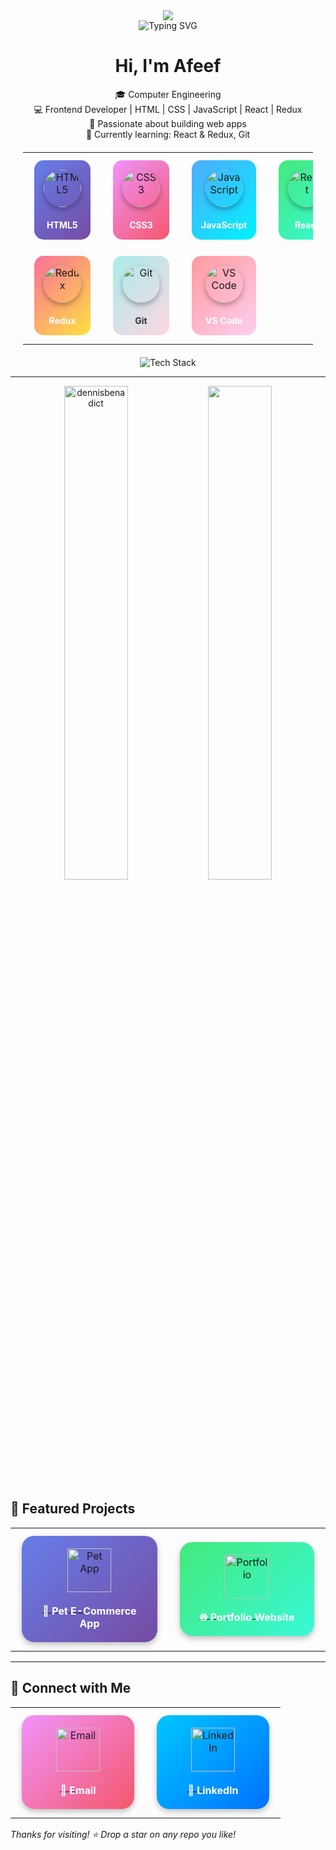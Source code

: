 <div align="center">
  <img src="https://capsule-render.vercel.app/api?type=waving&color=gradient&customColorList=6,11,20&height=200&section=header&text=Hi,%20I'm%20Afeef!&fontSize=80&fontColor=fff&animation=fadeIn&fontAlignY=38&desc=Frontend%20Developer%20%7C%20React%20Enthusiast&descAlignY=51&descAlign=62"/>
</div>

<div align="center">
  <img src="https://readme-typing-svg.herokuapp.com?font=Fira+Code&weight=600&size=28&pause=1000&color=00D9FF&center=true&vCenter=true&width=600&lines=Computer+Engineering+Student;Frontend+Developer;React+Enthusiast;Problem+Solver;Always+Learning+New+Technologies" alt="Typing SVG" />
</div>

<div align="center">

#  Hi, I'm Afeef

🎓 Computer Engineering   
💻 Frontend Developer | HTML | CSS | JavaScript | React | Redux  
🚀 Passionate about building web apps  
🌱 Currently learning: React & Redux, Git
</div>

<div align="center" style="margin: 20px;">
  <table>
    <tr>
      <td align="center" width="120">
        <div style="background: linear-gradient(135deg, #667eea 0%, #764ba2 100%); border-radius: 15px; padding: 15px; margin: 10px;">
          <img src="https://skillicons.dev/icons?i=html" width="60" height="60" alt="HTML5" style="border-radius: 50%; box-shadow: 0 4px 8px rgba(0,0,0,0.3);" />
          <br><br><sub><b style="color: white; font-size: 14px;">HTML5</b></sub>
        </div>
      </td>
      <td align="center" width="120">
        <div style="background: linear-gradient(135deg, #f093fb 0%, #f5576c 100%); border-radius: 15px; padding: 15px; margin: 10px;">
          <img src="https://skillicons.dev/icons?i=css" width="60" height="60" alt="CSS3" style="border-radius: 50%; box-shadow: 0 4px 8px rgba(0,0,0,0.3);" />
          <br><br><sub><b style="color: white; font-size: 14px;">CSS3</b></sub>
        </div>
      </td>
      <td align="center" width="120">
        <div style="background: linear-gradient(135deg, #4facfe 0%, #00f2fe 100%); border-radius: 15px; padding: 15px; margin: 10px;">
          <img src="https://skillicons.dev/icons?i=javascript" width="60" height="60" alt="JavaScript" style="border-radius: 50%; box-shadow: 0 4px 8px rgba(0,0,0,0.3);" />
          <br><br><sub><b style="color: white; font-size: 14px;">JavaScript</b></sub>
        </div>
      </td>
      <td align="center" width="120">
        <div style="background: linear-gradient(135deg, #43e97b 0%, #38f9d7 100%); border-radius: 15px; padding: 15px; margin: 10px;">
          <img src="https://skillicons.dev/icons?i=react" width="60" height="60" alt="React" style="border-radius: 50%; box-shadow: 0 4px 8px rgba(0,0,0,0.3);" />
          <br><br><sub><b style="color: white; font-size: 14px;">React</b></sub>
        </div>
      </td>
    </tr>
    <tr>
      <td align="center" width="120">
        <div style="background: linear-gradient(135deg, #fa709a 0%, #fee140 100%); border-radius: 15px; padding: 15px; margin: 10px;">
          <img src="https://skillicons.dev/icons?i=redux" width="60" height="60" alt="Redux" style="border-radius: 50%; box-shadow: 0 4px 8px rgba(0,0,0,0.3);" />
          <br><br><sub><b style="color: white; font-size: 14px;">Redux</b></sub>
        </div>
      </td>
      <td align="center" width="120">
        <div style="background: linear-gradient(135deg, #a8edea 0%, #fed6e3 100%); border-radius: 15px; padding: 15px; margin: 10px;">
          <img src="https://skillicons.dev/icons?i=git" width="60" height="60" alt="Git" style="border-radius: 50%; box-shadow: 0 4px 8px rgba(0,0,0,0.3);" />
          <br><br><sub><b style="color: #333; font-size: 14px;">Git</b></sub>
        </div>
      </td>
      <td align="center" width="120">
        <div style="background: linear-gradient(135deg, #ff9a9e 0%, #fecfef 100%); border-radius: 15px; padding: 15px; margin: 10px;">
          <img src="https://skillicons.dev/icons?i=vscode" width="60" height="60" alt="VS Code" style="border-radius: 50%; box-shadow: 0 4px 8px rgba(0,0,0,0.3);" />
          <br><br><sub><b style="color: white; font-size: 14px;">VS Code</b></sub>
        </div>
      </td>
  </table>
</div>
<div align="center">
  <img src="https://skillicons.dev/icons?i=html,css,js,react,redux,git,vscode&theme=dark&perline=8" alt="Tech Stack" />
</div>


---

<p align="center">
    <img src="https://github-readme-stats.vercel.app/api?username=afeef-m&show_icons=true&locale=en&theme=gotham" alt="dennisbenadict" width="45%" />
    <img src="https://leetcard.jacoblin.cool/afeef-m?theme=dark&font=ABeeZee" width="45%" />
</p>


## 📌 Featured Projects

<div align="center">
  <table>
    <tr>
      <td align="center" width="250">
        <a href="https://github.com/Afeef-m/pet-ecom" target="_blank">
          <div style="background: linear-gradient(135deg, #667eea 0%, #764ba2 100%); border-radius: 20px; padding: 20px; margin: 10px; box-shadow: 0 4px 10px rgba(0,0,0,0.25);">
            <img src="https://img.icons8.com/color/96/000000/dog.png" width="70" height="70" alt="Pet App"/>
            <br><br><sub><b style="color: white; font-size: 16px;">🐾 Pet E-Commerce App</b></sub>
          </div>
        </a>
      </td>
      <td align="center" width="250">
        <a href="https://github.com/Afeef-m/portfolio" target="_blank">
          <div style="background: linear-gradient(135deg, #43e97b 0%, #38f9d7 100%); border-radius: 20px; padding: 20px; margin: 10px; box-shadow: 0 4px 10px rgba(0,0,0,0.25);">
            <img src="https://img.icons8.com/color/96/000000/domain.png" width="70" height="70" alt="Portfolio"/>
            <br><br><sub><b style="color: white; font-size: 16px;">🌐 Portfolio Website</b></sub>
          </div>
        </a>
      </td>
    </tr>
  </table>
</div>

---

## 🔗 Connect with Me

<div align="center">
  <table>
    <tr>
      <td align="center" width="200">
        <a href="mailto:afeefmalivekkal135@gmail.com">
          <div style="background: linear-gradient(135deg, #f093fb 0%, #f5576c 100%); border-radius: 20px; padding: 20px; margin: 10px; box-shadow: 0 4px 10px rgba(0,0,0,0.25);">
            <img src="https://img.icons8.com/color/96/000000/gmail.png" width="70" height="70" alt="Email"/>
            <br><br><sub><b style="color: white; font-size: 16px;">📧 Email</b></sub>
          </div>
        </a>
      </td>
      <td align="center" width="200">
        <a href="https://www.linkedin.com/in/afeef-m" target="_blank">
          <div style="background: linear-gradient(135deg, #00c6ff 0%, #0072ff 100%); border-radius: 20px; padding: 20px; margin: 10px; box-shadow: 0 4px 10px rgba(0,0,0,0.25);">
            <img src="https://img.icons8.com/color/96/000000/linkedin.png" width="70" height="70" alt="LinkedIn"/>
            <br><br><sub><b style="color: white; font-size: 16px;">💼 LinkedIn</b></sub>
          </div>
        </a>
      </td>
    </tr>
  </table>
</div>

_Thanks for visiting! ⭐ Drop a star on any repo you like!_
